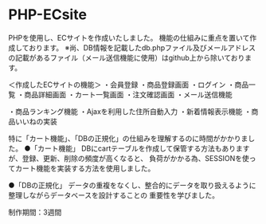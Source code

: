 # PHP-ECsite

PHPを使用し、ECサイトを作成いたしました。
機能の仕組みに重点を置いて作成しております。
※尚、DB情報を記載したdb.phpファイル及びメールアドレスの記載があるファイル（メール送信機能に使用）はgithub上から除いております。

＜作成したECサイトの機能＞
・会員登録
・商品登録画面
・ログイン
・商品一覧
・商品詳細画面
・カート一覧画面
・注文確認画面
・メール送信機能

・商品ランキング機能
・Ajaxを利用した住所自動入力
・新着情報表示機能
・商品いいねの実装


特に「カート機能」、「DBの正規化」の仕組みを理解するのに時間がかかりました。
●「カート機能」
DBにcartテーブルを作成して保管する方法もありますが、登録、更新、削除の頻度が高くなると、
負荷がかかる為、SESSIONを使ってカート機能を実装する方法を使用しました。

●「DBの正規化」
データの重複をなくし、整合的にデータを取り扱えるように整理しながらデータベースを設計することの
重要性を学びました。

制作期間：3週間
